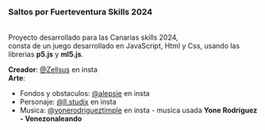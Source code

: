<h3><b>Saltos por Fuerteventura Skills 2024</b></h3><br />
Proyecto desarrollado para las Canarias skills 2024,<br />
consta de un juego desarrollado en JavaScript, Html y Css, usando las librerias <b>p5.js</b> y <b>ml5.js</b>.

**Creador**: <a href="https://www.instagram.com/zellsus?igsh=MTBqcHQyYXRtbHdxcg==">@Zellsus</a> en insta<br />
**Arte**: <br />
  - Fondos y obstaculos: <a href="https://www.instagram.com/alepsie?igsh=OWVnM3ZibmhldnFk">@alepsie</a> en insta<br />
  - Personaje: <a href="https://www.instagram.com/ll.studix?igsh=MTc4ajgzcWV1cjFwaw==">@ll.studix</a> en insta<br />
  - Musica: <a href="https://www.instagram.com/yonerodrigueztimple?igsh=MTYzbWJ5eXN2YnlqYw==">@yonerodrigueztimple</a> en insta - musica usada **Yone Rodríguez - Venezonaleando**
